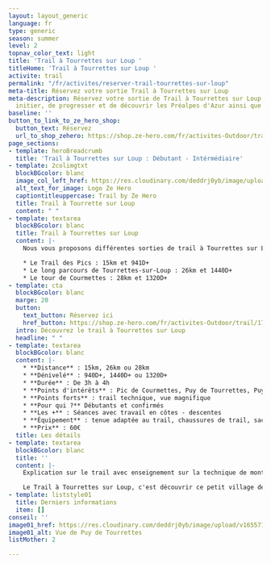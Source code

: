 ```yaml
---
layout: layout_generic
language: fr
type: generic
season: summer
level: 2
topnav_color_text: light
title: 'Trail à Tourrettes sur Loup '
titleHome: 'Trail à Tourrettes sur Loup '
activite: trail
permalink: "/fr/activites/reserver-trail-tourrettes-sur-loup"
meta-title: Réservez votre sortie Trail à Tourrettes sur Loup
meta-description: Réservez votre sortie de Trail à Tourrettes sur Loup, afin de vous
  initier, de progresser et de découvrir les Préalpes d'Azur ainsi que ses sommets.
baseline: ''
button_to_link_to_ze_hero_shop:
  button_text: Réservez
  url_to_shop_zehero: https://shop.ze-hero.com/fr/activites-Outdoor/trail/17593-trail-matin-tourrettes-sur-loup-ze-hero-yann-alarcon
page_sections:
- template: heroBreadcrumb
  title: 'Trail à Tourrettes sur Loup : Débutant - Intérmédiaire'
- template: 2colimgtxt
  blockBGcolor: blanc
  image_col_left_href: https://res.cloudinary.com/deddrj0yb/image/upload/v1640094644/website/logo/Sur%20fond%20clair/logo-ze-hero-horizontal_4_a3dhvk.png
  alt_text_for_image: Logo Ze Hero
  captiontitleuppercase: Trail by Ze Hero
  title: Trail à Tourrette sur Loup
  content: " "
- template: textarea
  blockBGcolor: blanc
  title: Trail à Tourrettes sur Loup
  content: |-
    Nous vous proposons différentes sorties de trail à Tourrettes sur Loup. Depuis un parking situé à l'entrée du village, les sentiers partent directement en direction du domaine des Courmettes. Des petits singles en sous-bois qui grimperont jusqu'au pic des Courmettes où le terrain sera ici rocailleux. De là se trouve le Puy de Tourrettes et un peu loin de Naouri. Vous trouverez alors trois parcours.

    * Le Trail des Pics : 15km et 941D+
    * Le long parcours de Tourrettes-sur-Loup : 26km et 1440D+
    * Le tour de Courmettes : 28km et 1320D+
- template: cta
  blockBGcolor: blanc
  marge: 20
  button:
    text_button: Réservez ici
    href_button: https://shop.ze-hero.com/fr/activites-Outdoor/trail/17593-trail-matin-tourrettes-sur-loup-ze-hero-yann-alarcon
  intro: Découvrez le trail à Tourrettes sur Loup
  headline: " "
- template: textarea
  blockBGcolor: blanc
  content: |-
    * **Distance** : 15km, 26km ou 28km
    * **Dénivelé** : 940D+, 1440D+ ou 1320D+
    * **Durée** : De 3h à 4h
    * **Points d'intérêts** : Pic de Courmettes, Puy de Tourrettes, Puy de Naouri
    * **Points forts** : trail technique, vue magnifique
    * **Pour qui ?** Débutants et confirmés
    * **Les +** : Séances avec travail en côtes - descentes
    * **Équipement** : tenue adaptée au trail, chaussures de trail, sac ou ceinture de portage avec flasques d’eau (2 fois 500ml ou plus) + réserve alimentaire et coupe vent.
    * **Prix** : 60€
  title: Les détails
- template: textarea
  blockBGcolor: blanc
  title: ''
  content: |-
    Explication sur le trail avec enseignement sur la technique de montée avec ou sans bâtons, sur la descente de descente et sur les différents entraînements en trail tel que le fractionner. Sortie basée sur l’endurance avec jeu ludique d’entraînement durant la séance.

    Le Trail à Tourrettes sur Loup, c'est découvrir ce petit village de pierre de la Côte d’Azur et des Préalpes d'Azur. Tout proche de Nice, il est construit au bord d'une petite falaise et ravin, il se trouve également au pied du Pic des Courmettes et du Puy de Tourrettes. Ce sont deux sommets qui sont face à face et qui vous offre une magnifique vue sur la baie et le Mercantour de l'autre côté. Le terrain est idéal pour se prêter au trail et s'initier à cette pratique en découvrant un magnifique environnement. On retrouve des sentiers techniques, des sentiers roulants, des monotraces ainsi que des chemins 4*4, de belles descentes, des crêtes et des passages en forêt.
- template: liststyle01
  title: Derniers informations
  item: []
conseil: ''
image01_href: https://res.cloudinary.com/deddrj0yb/image/upload/v1655715196/website/By%20Ze%20Hero%20Activity/IMG20211104075044.jpg
image01_alt: Vue de Puy de Tourrettes
listMother: 2

---
```

